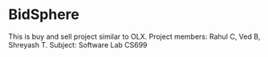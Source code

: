 # BidSphere
This is buy and sell project similar to OLX.
Project members: Rahul C, Ved B, Shreyash T.
Subject: Software Lab CS699
